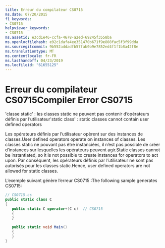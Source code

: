 ```yaml
---
title: Erreur du compilateur CS0715
ms.date: 07/20/2015
f1_keywords:
- CS0715
helpviewer_keywords:
- CS0715
ms.assetid: e3cd1e46-ccfa-4678-a2ed-69245f3558ba
ms.openlocfilehash: e92c1dafa4ee351470b671f9e808fac5f3f99dda
ms.sourcegitcommit: 9b552addadfb57fab0b9e7852ed4f1f1b8a42f8e
ms.translationtype: MT
ms.contentlocale: fr-FR
ms.lasthandoff: 04/23/2019
ms.locfileid: "61655125"
---
```

# <a name="compiler-error-cs0715"></a><span data-ttu-id="b3015-102">Erreur du compilateur CS0715</span><span class="sxs-lookup"><span data-stu-id="b3015-102">Compiler Error CS0715</span></span>
<span data-ttu-id="b3015-103">'classe static' : les classes static ne peuvent pas contenir d’opérateurs définis par l’utilisateur</span><span class="sxs-lookup"><span data-stu-id="b3015-103">'static class' : static classes cannot contain user defined operators</span></span>  
  
 <span data-ttu-id="b3015-104">Les opérateurs définis par l’utilisateur opèrent sur des instances de classes.</span><span class="sxs-lookup"><span data-stu-id="b3015-104">User defined operators operate on instances of classes.</span></span> <span data-ttu-id="b3015-105">Les classes static ne pouvant pas être instanciées, il n’est pas possible de créer d’instances sur lesquelles les opérateurs peuvent agir.</span><span class="sxs-lookup"><span data-stu-id="b3015-105">Static classes cannot be instantiated, so it is not possible to create instances for operators to act upon.</span></span> <span data-ttu-id="b3015-106">Par conséquent, les opérateurs définis par l’utilisateur ne sont pas autorisés pour les classes static.</span><span class="sxs-lookup"><span data-stu-id="b3015-106">Hence, user defined operators are not allowed for static classes.</span></span>  
  
 <span data-ttu-id="b3015-107">L’exemple suivant génère l’erreur CS0715 :</span><span class="sxs-lookup"><span data-stu-id="b3015-107">The following sample generates CS0715:</span></span>  
  
```csharp  
// CS0715.cs  
public static class C  
{  
   public static C operator+(C c)  // CS0715  
   {  
   }  
  
   public static void Main()  
   {  
   }  
}  
```
